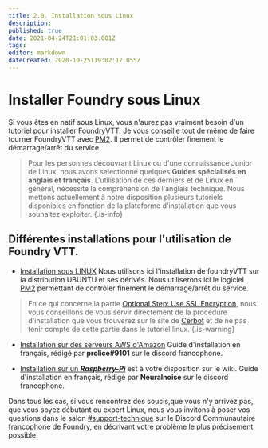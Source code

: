 ```yaml
---
title: 2.0. Installation sous Linux
description: 
published: true
date: 2021-04-24T21:01:03.001Z
tags: 
editor: markdown
dateCreated: 2020-10-25T19:02:17.055Z
---
```


# Installer Foundry sous Linux

Si vous êtes en natif sous Linux, vous n'aurez pas vraiment besoin d'un tutoriel pour installer FoundryVTT.
Je vous conseille tout de même de faire tourner FoundryVTT avec [PM2](https://pm2.keymetrics.io/docs/usage/pm2-doc-single-page/). Il permet de contrôler finement le démarrage/arrêt du service.

>Pour les personnes découvrant Linux ou d'une connaissance Junior de Linux, nous avons selectionné quelques **Guides  spécialisés en anglais et français**.
>L'utilisation de ces derniers et de Linux en général, nécessite la compréhension de l'anglais technique.
>Nous mettons actuellement à notre disposition plusieurs tutoriels disponibles en fonction de la plateforme d'installation que vous souhaitez exploiter.
{.is-info}

## Différentes installations pour l'utilisation de Foundry VTT.
- [Installation sous LINUX](https://foundryvtt.wiki/en/setup/hosting/Ubuntu-VM)
Nous utilisons ici l'installation de foundryVTT sur la distribution UBUNTU et ses dérivés.
Nous utiliserons ici le logiciel [PM2](https://pm2.keymetrics.io/docs/usage/pm2-doc-single-page/) permettant de contrôler finement le démarrage/arrêt du service.
> En ce qui concerne la partie [Optional Step: Use SSL Encryption](https://foundryvtt.wiki/en/setup/hosting/Ubuntu-VM#optional-step-use-ssl-encryption), nous vous conseillons de vous servir directement de la procédure d'installation que vous trouverez sur le site de [Cerbot](https://certbot.eff.org/lets-encrypt/ubuntufocal-nginx) et de ne pas tenir compte de cette partie dans le tutoriel linux.
{.is-warning}


- [Installation sur des serveurs AWS d'Amazon](https://foundryvtt.wiki/fr/pour-commencer/aws)
Guide d'installation en français, rédigé par **prolice#9101** sur le discord francophone.

- [Installation sur un ***Raspberry-Pi***](https://foundryvtt.wiki/fr/pour-commencer/raspberry) est à votre disposition sur le wiki.
Guide d'installation en français, rédigé par **Neuralnoise** sur le discord francophone.


Dans tous les cas, si vous rencontrez des soucis,que vous n'y arrivez pas, que vous soyez débutant ou expert Linux, nous vous invitons à poser vos questions dans le salon [#support-technique](https://discord.gg/pPSDNJk) sur le Discord Communautaire francophone de Foundry, en décrivant votre problème le plus précisement possible.